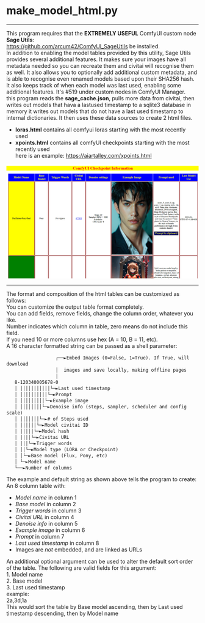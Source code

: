  # make_model_html.py 
 ****
  This program requires that the **EXTREMELY USEFUL** ComfyUI custom node **Sage Utils**:  
 <https://github.com/arcum42/ComfyUI_SageUtils> be installed.  
 In addition to enabling the model tables provided by this utility, Sage Utils provides several additional features. It makes sure your images have all metadata needed so you can recreate them and civitai will recognise them as well. It also allows you to optionally add additional custom metadata, and is able to recognise even renamed models based upon their SHA256 hash. It also keeps track of when each model was last used, enabling some additional features. It's #519 under custom nodes in ComfyUI Manager.   
 this program reads the **sage_cache.json**, pulls more data from civitai, then writes out models that hava a lastused timestamp to a sqlite3 database in memory
 it writes out models that do not have a last used timestamp to internal dictionaries. It then uses these data sources to create 2 html files.
 - **loras.html** contains all comfyui loras starting with the most recently used
 - **xpoints.html** contains all comfyUI checkpoints starting with the most recently used  
 here is an example: <https://aiartalley.com/xpoints.html>  
 
 ![checkpoint report screencap](checkpoints.png)
 ****
 The format and composition of the html tables can be customized as follows:  
 You can customize the output table format completely.  
 You can add fields, remove fields, change the column order, whatever you like.    
 Number indicates which column in table, zero means do not include this field.  
 If you need 10 or more columns use hex (A = 10, B = 11, etc).        
 A 16 character formatted string can be passed as a shell parameter:  

                      ┌──►Embed Images (0=False, 1=True). If True, will download 
                      │  images and save locally, making offline pages
                      │
       8-120340005678-0
       │ │││││││││││└─►Last used timestamp 
	   │ ││││││││││└─►Prompt
	   │ │││││││││└─►Example image
	   │ ││││││││└─►Denoise info (steps, sampler, scheduler and config scale)
	   │ │││││││└─►# of Steps used
	   │ ││││││└─►Model civitai ID
	   │ │││││└─►Model hash
	   │ ││││└─►Civitai URL
	   │ │││└─►Trigger words
	   │ ││└─►Model type (LORA or Checkpoint)
	   │ │└─►Base model (Flux, Pony, etc)
	   │ └─►Model name
	   └──►Number of columns
	
 The example and default string as shown above tells the program to create:  
 An 8 column table with:
 - *Model name* in column 1
 - *Base model* in column 2
 - *Trigger words* in column 3
 - *Civitai URL* in column 4
 - *Denoise info* in column 5
 - *Example image* in column 6
 - *Prompt* in column 7
 - *Last used timestamp* in column 8
 - Images are *not* embedded, and are linked as URLs
 
 An additional optional argument can be used to alter the default sort order of the table.
 The following are valid fields for this argument:  
	1. Model name  
	2. Base model  
	3. Last used timestamp  
	example:  
	2a,3d,1a  
 This would sort the table by Base model ascending, then by Last used timestamp descending, then by Model name